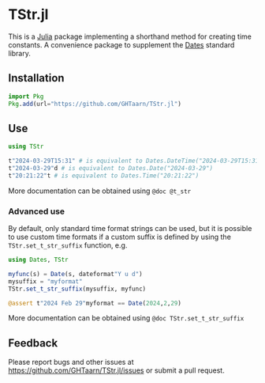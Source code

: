# TStr.jl

This is a [Julia](https://www.julialang.org) package implementing a shorthand
method for creating time constants. A convenience package to supplement the
[Dates](docs.julialang.org/en/v1/stdlib/Dates/) standard library.

## Installation

```julia
import Pkg
Pkg.add(url="https://github.com/GHTaarn/TStr.jl")
```

## Use

```julia
using TStr

t"2024-03-29T15:31" # is equivalent to Dates.DateTime("2024-03-29T15:31")
t"2024-03-29"d # is equivalent to Dates.Date("2024-03-29")
t"20:21:22"t # is equivalent to Dates.Time("20:21:22")
```

More documentation can be obtained using `@doc @t_str`

### Advanced use

By default, only standard time format strings can be used, but it is possible
to use custom time formats if a custom suffix is defined by using the
`TStr.set_t_str_suffix` function, e.g.

```julia
using Dates, TStr

myfunc(s) = Date(s, dateformat"Y u d")
mysuffix = "myformat"
TStr.set_t_str_suffix(mysuffix, myfunc)

@assert t"2024 Feb 29"myformat == Date(2024,2,29)
```
More documentation can be obtained using `@doc TStr.set_t_str_suffix`

## Feedback

Please report bugs and other issues at https://github.com/GHTaarn/TStr.jl/issues or
submit a pull request.
